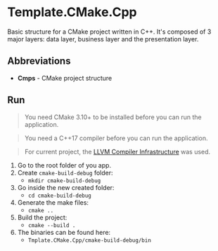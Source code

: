 # Template.CMake.Cpp
Basic structure for a CMake project written in C++. It's composed of 3 major layers: data layer, business layer and the presentation layer.

## Abbreviations
* <b>Cmps</b> - CMake project structure 

## Run
> You need CMake 3.10+ to be installed before you can run the application.

> You need a C++17 compiler before you can run the application.

> For current project, the [LLVM Compiler Infrastructure](http://llvm.org/) was used.

1. Go to the root folder of you app.
2. Create `cmake-build-debug` folder:
    * `mkdir cmake-build-debug`
2. Go inside the new created folder:
    * `cd cmake-build-debug`
3. Generate the make files:
    * `cmake ..`
4. Build the project:
    * `cmake --build .`
5. The binaries can be found here: 
    * `Tmplate.CMake.Cpp/cmake-build-debug/bin`
